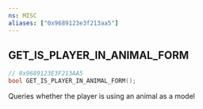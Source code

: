 ```yaml
---
ns: MISC
aliases: ["0x9689123e3f213aa5"]
---
```

## GET_IS_PLAYER_IN_ANIMAL_FORM

```c
// 0x9689123E3F213AA5
bool GET_IS_PLAYER_IN_ANIMAL_FORM();
```

Queries whether the player is using an animal as a model

